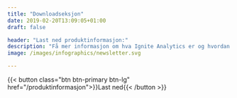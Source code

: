 ```yaml
---
title: "Downloadseksjon"
date: 2019-02-20T13:09:05+01:00
draft: false

header: "Last ned produktinformasjon:"
description: "Få mer informasjon om hva Ignite Analytics er og hvordan det kan hjelpe din bedrift"
image: /images/infographics/newsletter.svg

---
```

{{< button class="btn btn-primary btn-lg" href="/produktinformasjon">}}Last ned<i class="fas fa-download btn-icon"></i>{{< /button >}}